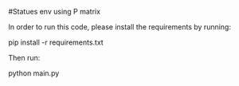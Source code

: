 #Statues env using P matrix

In order to run this code, please install the requirements by running:

pip install -r requirements.txt

Then run:

python main.py